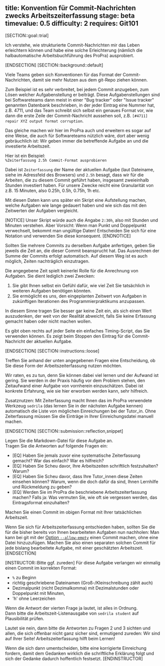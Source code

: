 title: Konvention für Commit-Nachrichten zwecks Arbeitszeiterfassung
stage: beta
timevalue: 0.5
difficulty: 2
requires: Git101
---
[SECTION::goal::trial]

Ich verstehe, wie strukturierte Commit-Nachrichten mir das Leben erleichtern können
und habe eine solche Erleichterung (nämlich die halbautomatische Arbeitsbuchführung des ProPra)
ausprobiert.

[ENDSECTION]
[SECTION::background::default]

Viele Teams geben sich Konventionen für das Format der Commit-Nachrichten,
damit sie mehr Nutzen aus dem git-Repo ziehen können.

Zum Beispiel ist es sehr verbreitet, bei jedem Commit anzugeben, zum Lösen
welcher Aufgabenstellung er beiträgt. Diese Aufgabenstellungen sind bei Softwareteams
dann meist in einer "Bug tracker" oder "Issue tracker" genannten Datenbank beschrieben,
in der jeder Eintrag eine Nummer hat, z.B. 4711, und das Team schreibt sich selbst
ein genaues Format vor, wie dann die erste Zeile der Commit-Nachricht aussehen soll, z.B.
`[#4711] repair XYZ output format corruption`.

Das gleiche machen wir hier im ProPra auch und erweitern es sogar auf eine Weise,
die auch für Softwareteams nützlich wäre, dort aber wenig gebräuchlich ist:
Wir geben immer die betreffende Aufgabe an und die investierte Arbeitszeit.

Hier ist ein Beispiel:  
`%Zeiterfassung 2.5h Commit-Format ausprobieren`

Dabei ist `Zeiterfassung` der Name der aktuellen Aufgabe (laut Dateiname, 
siehe im Adressfeld des Browsers) und `2.5h` besagt, dass wir für die Arbeiten,
die zu diesem Commit geführt haben, insgesamt zweieinhalb Stunden investiert haben.
Für unsere Zwecke reicht eine Granularität von z.B. 15 Minuten, also 0.25h, 0.5h, 0.75h, 1h etc.

Mit diesen Daten kann uns später ein Skript eine Aufstellung machen, welche Aufgaben wie
lange gedauert haben und wie sich das mit den Zeitwerten der Aufgaben vergleicht.

[NOTICE]
Unser Skript würde auch die Angabe `2:30h`, also mit Stunden und Minuten verstehen.
Aber Vorsicht: Wenn man Punkt und Doppelpunkt verwechselt, bekommt man ungültige Daten!
Entscheiden Sie sich für eine Notation und verwenden Sie diese konsequent.
[ENDNOTICE]

Sollten Sie mehrere Commits zu derselben Aufgabe anfertigen, geben Sie jeweils die Zeit an,
die dieser Commit beansprucht hat. Das Ausrechnen der Summe der Commits erfolgt automatisch.
Auf diesem Weg ist es auch möglich, Zeiten nachträglich einzutragen. 

Die angegebene Zeit spielt keinerlei Rolle für die Anrechnung von Aufgaben.
Sie dient lediglich zwei Zwecken:

1. Sie gibt Ihnen selbst ein Gefühl dafür, wie viel Zeit Sie tatsächlich in weiteren Aufgaben
   benötigen könnten.
2. Sie ermöglicht es uns, den eingeplanten Zeitwert von Aufgaben in zukünftigen Iterationen des
   Programmierpraktikums anzupassen.

In diesem Sinne tragen Sie besser gar keine Zeit ein, als sich einen Wert auszudenken,
der weit von der Realität abweicht, falls Sie keine Erfassung gemacht haben oder nicht
machen wollen.

Es gibt oben rechts auf jeder Seite ein einfaches Timing-Script, das Sie verwenden können.
Es zeigt beim Stoppen den Eintrag für die Commit-Nachricht der aktuellen Aufgabe.

[ENDSECTION]
[SECTION::instructions::loose]

Treffen Sie anhand der unten angegebenen Fragen eine Entscheidung, 
ob Sie diese Form der Arbeitszeiterfassung nutzen möchten.

Wir raten, es zu tun, denn Sie können dabei viel lernen und der Aufwand ist gering.
Sie werden in der Praxis häufig vor dem Problem stehen, den Zeitaufwand einer Aufgabe von vornherein einzuschätzen. 
Dabei ist konkrete Erfahrung, wie sie hier erworben werden kann, sehr hilfreich.

Zusatznutzen: Mit Zeiterfassung macht Ihnen das im ProPra verwendete Werkzeug `sedrila` 
(das lernen Sie in der nächsten Aufgabe kennen) 
automatisch die Liste von möglichen Einreichungen bei der Tutor_in.
Ohne Zeiterfassung müssen Sie die Einträge in Ihrer Einreichungsdatei
manuell machen.

[ENDSECTION]
[SECTION::submission::reflection,snippet]

Legen Sie die Markdown-Datei für diese Aufgabe an.  
Tragen Sie die Antworten auf folgende Fragen ein:  

- [EQ] Haben Sie jemals zuvor eine systematische Zeiterfassung gemacht?
  War das einfach? War es hilfreich?
- [EQ] Haben Sie Scheu davor, Ihre Arbeitszeiten schriftlich festzuhalten? Warum?
- [EQ] Haben Sie Scheu davor, dass Ihre Tutor_innen diese Zeiten einsehen können? 
  Warum, wenn die doch dafür da sind, Ihnen Lernhilfe und Rückmeldung zu geben?
- [EQ] Werden Sie im ProPra die beschriebene Arbeitszeiterfassung machen?
  Falls ja: Was vermuten Sie, wie oft sie vergessen werden, das Eintragsformat einzuhalten?

Machen Sie einen Commit im obigen Format mit Ihrer tatsächlichen Arbeitszeit.

Wenn Sie sich für Arbeitszeiterfassung entschieden haben, sollten Sie die für die
bisher bereits von Ihnen bearbeiteten Aufgaben nun nachholen:
Man kann bei git mit der [Option `--allow-empty`](https://git-scm.com/docs/git-commit) 
einen Commit machen, ohne eine Datei hinzuzufügen.
Machen Sie also einen separaten solchen Commit für jede bislang bearbeitete Aufgabe,
mit einer geschätzten Arbeitszeit.
[ENDSECTION]

[INSTRUCTOR::Bitte ggf. zureden]
Für diese Aufgabe verlangen wir einmalig einen Commit im korrekten Format:

- `%` zu Beginn
- richtig geschriebene Dateinamen (Groß-/Kleinschreibung zählt auch)
- Dezimalpunkt (nicht Dezimalkomma) mit Dezimalstunden oder Doppelpunkt mit Minuten, 
- 'h' ohne Leerzeichen 

Wenn die Antwort der vierten Frage ja lautet, ist alles in Ordnung.  
Dann bitte die Arbeitszeit-Listenausgabe von `sedrila student` auf Plausibilität prüfen.

Lautet sie nein, dann bitte die Antworten zu Fragen 2 und 3 sichten und allen, die sich offenbar nicht ganz sicher sind,
ermutigend zureden: Wir sind auf Ihrer Seite! Arbeitszeiterfassung hilft beim Lernen!  

Wenn die sich dann umentscheiden, bitte eine korrigierte Einreichung fordern,
damit dem Gedanken wirklich die schriftliche Erklärung folgt und sich der Gedanke 
dadurch hoffentlich festsetzt.
[ENDINSTRUCTOR]
